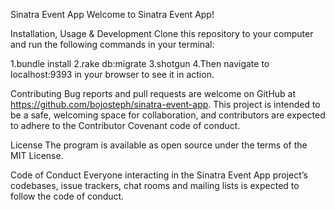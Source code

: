Sinatra Event App
Welcome to Sinatra Event App! 



Installation, Usage & Development
Clone this repository to your computer and run the following commands in your terminal:

1.bundle install
2.rake db:migrate
3.shotgun
4.Then navigate to localhost:9393 in your browser to see it in action.


Contributing
Bug reports and pull requests are welcome on GitHub at https://github.com/bojosteph/sinatra-event-app. This project is intended to be a safe, welcoming space for collaboration, and contributors are expected to adhere to the Contributor Covenant code of conduct.

License
The program is available as open source under the terms of the MIT License.

Code of Conduct
Everyone interacting in the Sinatra Event App project’s codebases, issue trackers, chat rooms and mailing lists is expected to follow the code of conduct.
